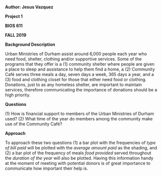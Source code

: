 **Author: Jesus Vazquez**

**Project 1**

**BIOS 611**

**FALL 2019**

**Background Description**

Urban Ministries of Durham assist around 6,000 people each year who need food, shelter, clothing and/or supportive services. Some of the programs that they offer is a (1) community shelter where people are given a place to sleep and assistance to help them find a home, a (2) Community Café serves three meals a day, seven days a week, 365 days a year, and a (3) food and clothing closet for those that either need food or clothing. Donations, just to as any homeless shelter, are important to maintain services, therefore communicating the importance of donations should be a high priority.

**Questions** 

(1) How is financial support to members of the Urban Ministries of Durham used?
(2) What time of the year do members among the community make use of the Community Café?

**Approach**

To approach these two questions (1) a bar plot with the frequencies of *type of bill paid* will be plotted with the *average amount paid* as the shading, and (2) a bar plot of the frequency of meals *food provided* served throughout the *duration of the year* will also be plotted. Having this information handy at the moment of meeting with potential donors is of great importance to communicate how important their help is.
